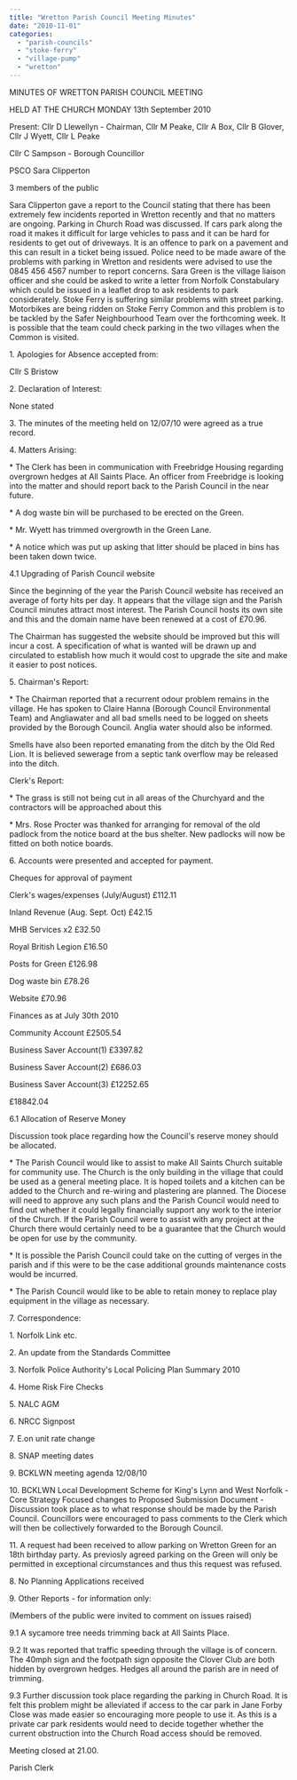 ```yaml
---
title: "Wretton Parish Council Meeting Minutes"
date: "2010-11-01"
categories: 
  - "parish-councils"
  - "stoke-ferry"
  - "village-pump"
  - "wretton"
---
```


MINUTES OF WRETTON PARISH COUNCIL MEETING

HELD AT THE CHURCH MONDAY 13th September 2010

Present: Cllr D Llewellyn - Chairman, Cllr M Peake, Cllr A Box, Cllr B Glover, Cllr J Wyett, Cllr L Peake

Cllr C Sampson - Borough Councillor

PSCO Sara Clipperton

3 members of the public

Sara Clipperton gave a report to the Council stating that there has been extremely few incidents reported in Wretton recently and that no matters are ongoing. Parking in Church Road was discussed. If cars park along the road it makes it difficult for large vehicles to pass and it can be hard for residents to get out of driveways. It is an offence to park on a pavement and this can result in a ticket being issued. Police need to be made aware of the problems with parking in Wretton and residents were advised to use the 0845 456 4567 number to report concerns. Sara Green is the village liaison officer and she could be asked to write a letter from Norfolk Constabulary which could be issued in a leaflet drop to ask residents to park considerately. Stoke Ferry is suffering similar problems with street parking. Motorbikes are being ridden on Stoke Ferry Common and this problem is to be tackled by the Safer Neighbourhood Team over the forthcoming week. It is possible that the team could check parking in the two villages when the Common is visited.

1\. Apologies for Absence accepted from:

Cllr S Bristow

2\. Declaration of Interest:

None stated

3\. The minutes of the meeting held on 12/07/10 were agreed as a true record.

4\. Matters Arising:

\* The Clerk has been in communication with Freebridge Housing regarding overgrown hedges at All Saints Place. An officer from Freebridge is looking into the matter and should report back to the Parish Council in the near future.

\* A dog waste bin will be purchased to be erected on the Green.

\* Mr. Wyett has trimmed overgrowth in the Green Lane.

\* A notice which was put up asking that litter should be placed in bins has been taken down twice.

4.1 Upgrading of Parish Council website

Since the beginning of the year the Parish Council website has received an average of forty hits per day. It appears that the village sign and the Parish Council minutes attract most interest. The Parish Council hosts its own site and this and the domain name have been renewed at a cost of £70.96.

The Chairman has suggested the website should be improved but this will incur a cost. A specification of what is wanted will be drawn up and circulated to establish how much it would cost to upgrade the site and make it easier to post notices.

5\. Chairman's Report:

\* The Chairman reported that a recurrent odour problem remains in the village. He has spoken to Claire Hanna (Borough Council Environmental Team) and Angliawater and all bad smells need to be logged on sheets provided by the Borough Council. Anglia water should also be informed.

Smells have also been reported emanating from the ditch by the Old Red Lion. It is believed sewerage from a septic tank overflow may be released into the ditch.

Clerk's Report:

\* The grass is still not being cut in all areas of the Churchyard and the contractors will be approached about this

\* Mrs. Rose Procter was thanked for arranging for removal of the old padlock from the notice board at the bus shelter. New padlocks will now be fitted on both notice boards.

6\. Accounts were presented and accepted for payment.

Cheques for approval of payment

Clerk's wages/expenses (July/August) £112.11

Inland Revenue (Aug. Sept. Oct) £42.15

MHB Services x2 £32.50

Royal British Legion £16.50

Posts for Green £126.98

Dog waste bin £78.26

Website £70.96

Finances as at July 30th 2010

Community Account £2505.54

Business Saver Account(1) £3397.82

Business Saver Account(2) £686.03

Business Saver Account(3) £12252.65

£18842.04

6.1 Allocation of Reserve Money

Discussion took place regarding how the Council's reserve money should be allocated.

\* The Parish Council would like to assist to make All Saints Church suitable for community use. The Church is the only building in the village that could be used as a general meeting place. It is hoped toilets and a kitchen can be added to the Church and re-wiring and plastering are planned. The Diocese will need to approve any such plans and the Parish Council would need to find out whether it could legally financially support any work to the interior of the Church. If the Parish Council were to assist with any project at the Church there would certainly need to be a guarantee that the Church would be open for use by the community.

\* It is possible the Parish Council could take on the cutting of verges in the parish and if this were to be the case additional grounds maintenance costs would be incurred.

\* The Parish Council would like to be able to retain money to replace play equipment in the village as necessary.

7\. Correspondence:

1\. Norfolk Link etc.

2\. An update from the Standards Committee

3\. Norfolk Police Authority's Local Policing Plan Summary 2010

4\. Home Risk Fire Checks

5\. NALC AGM

6\. NRCC Signpost

7\. E.on unit rate change

8\. SNAP meeting dates

9\. BCKLWN meeting agenda 12/08/10

10\. BCKLWN Local Development Scheme for King's Lynn and West Norfolk - Core Strategy Focused changes to Proposed Submission Document - Discussion took place as to what response should be made by the Parish Council. Councillors were encouraged to pass comments to the Clerk which will then be collectively forwarded to the Borough Council.

11\. A request had been received to allow parking on Wretton Green for an 18th birthday party. As previosly agreed parking on the Green will only be permitted in exceptional circumstances and thus this request was refused.

8\. No Planning Applications received

9\. Other Reports - for information only:

(Members of the public were invited to comment on issues raised)

9.1 A sycamore tree needs trimming back at All Saints Place.

9.2 It was reported that traffic speeding through the village is of concern. The 40mph sign and the footpath sign opposite the Clover Club are both hidden by overgrown hedges. Hedges all around the parish are in need of trimming.

9.3 Further discussion took place regarding the parking in Church Road. It is felt this problem might be alleviated if access to the car park in Jane Forby Close was made easier so encouraging more people to use it. As this is a private car park residents would need to decide together whether the current obstruction into the Church Road access should be removed.

Meeting closed at 21.00.

Parish Clerk
